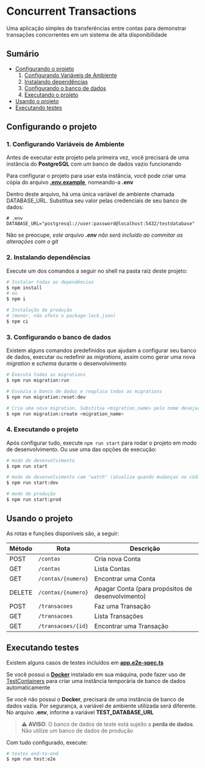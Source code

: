 # Concurrent Transactions

Uma aplicação simples de transferências entre contas para demonstrar transações concorrentes em um sistema de alta disponibilidade

## Sumário

- [Configurando o projeto](#project-setup)
  1. [Configurando Variáveis de Ambiente](#1-configurando-variáveis-de-ambiente)
  2. [Instalando dependências](#2-instalando-dependências)
  3. [Configurando o banco de dados](#3-configurando-o-banco-de-dados)
  4. [Executando o projeto](#4-executando-o-projeto)
- [Usando o projeto](#usando-o-projeto)
- [Executando testes](#executando-testes)

## Configurando o projeto

### 1. Configurando Variáveis de Ambiente

Antes de executar este projeto pela primeira vez, você precisará de uma instância do **PostgreSQL** com um banco de dados vazio funcionando

Para configurar o projeto para usar esta instância, você pode criar uma cópia do arquivo [**.env.example**](/.env.example), nomeando-a **.env**

Dentro deste arquivo, há uma única variável de ambiente chamada DATABASE_URL. Substitua seu valor pelas credenciais de seu banco de dados:

```shell
# .env
DATABASE_URL="postgresql://user:password@localhost:5432/testdatabase"
```

Não se preocupe, _este arquivo **.env** não será incluído ao commitar as alterações com o git_

### 2. Instalando dependências

Execute um dos comandos a seguir no shell na pasta raiz deste projeto:

```bash
# Instalar todas as dependências
$ npm install
# ou
$ npm i

# Instalação de produção
# (menor, não afeta o package-lock.json)
$ npm ci
```

### 3. Configurando o banco de dados

Existem alguns comandos predefinidos que ajudam a configurar seu banco de dados, executar ou redefinir as _migrations_, assim como gerar uma nova _migration_ e _schema_ durante o desenvolvimento

```bash
# Executa todas as migrations
$ npm run migration:run

# Esvazia o banco de dados e reaplica todas as migrations
$ npm run migration:reset:dev

# Cria uma nova migration. Substitua <migration_name> pelo nome desejado
$ npm run migration:create <migration_name>
```

### 4. Executando o projeto

Após configurar tudo, execute `npm run start` para rodar o projeto em modo de desenvolvimento. Ou use uma das opções de execução:

```bash
# modo de desenvolvimento
$ npm run start

# modo de desenvolvimento com "watch" (atualiza quando mudanças no código são salvas)
$ npm run start:dev

# modo de produção
$ npm run start:prod
```

## Usando o projeto

As rotas e funções disponíveis são, a seguir:

| Método | Rota               | Descrição                                         |
| ------ | ------------------ | ------------------------------------------------- |
| POST   | `/contas`          | Cria nova Conta                                   |
| GET    | `/contas`          | Lista Contas                                      |
| GET    | `/contas/{numero}` | Encontrar uma Conta                               |
| DELETE | `/contas/{numero}` | Apagar Conta (para propósitos de desenvolvimento) |
| POST   | `/transacoes`      | Faz uma Transação                                 |
| GET    | `/transacoes`      | Lista Transações                                  |
| GET    | `/transacoes/{id}` | Encontrar uma Transação                           |

## Executando testes

Existem alguns casos de testes incluídos em [**app.e2e-spec.ts**](/test/app.e2e-spec.ts)

Se você possui o [**Docker**](https://www.docker.com/) instalado em sua máquina, pode fazer uso de [TestContainers](https://testcontainers.com/getting-started/) para criar uma instância temporária de banco de dados automaticamente

Se você não possui o **Docker**, precisará de uma instância de banco de dados vazia. Por segurança, a variável de ambiente utilizada será diferente. No arquivo **.env**, informe a variável **TEST_DATABASE_URL**

> ⚠️ **AVISO**: O banco de dados de teste está sujeito a **perda de dados**. Não utilize um banco de dados de produção

Com tudo configurado, execute:

```bash
# testes end-to-end
$ npm run test:e2e
```
